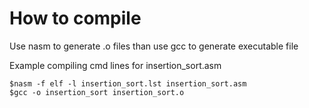 # How to compile

Use nasm to generate .o files than use gcc to generate executable file

Example compiling cmd lines for insertion_sort.asm
```
$nasm -f elf -l insertion_sort.lst insertion_sort.asm
$gcc -o insertion_sort insertion_sort.o
```
